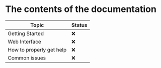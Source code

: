# The contents of the documentation

| Topic                    | Status |
|--------------------------|--------|
| Getting Started          | ❌      |
| Web Interface            | ❌      |
| How to properly get help | ❌      |
| Common issues            | ❌      |